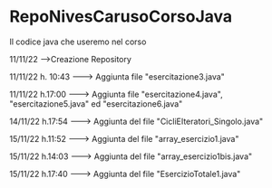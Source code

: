 # RepoNivesCarusoCorsoJava

Il codice java che useremo nel corso

11/11/22 -->Creazione Repository

11/11/22 h. 10:43 ---> Aggiunta file "esercitazione3.java" 

11/11/22 h.17:00 ---> Aggiunta file "esercitazione4.java", "esercitazione5.java" ed "esercitazione6.java"

14/11/22 h.17:54 ---> Aggiunta del file "CicliEIteratori_Singolo.java"

15/11/22 h.11:52 ---> Aggiunta del file "array_esercizio1.java"

15/11/22 h.14:03 ---> Aggiunta del file "array_esercizio1bis.java"

15/11/22 h.17:40 ---> Aggiunta del file "EsercizioTotale1.java"
